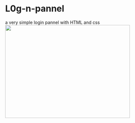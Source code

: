 # L0g-n-pannel
a very simple login pannel with HTML and css
<img src="https://media.giphy.com/media/PI3QGKFN6XZUCMMqJm/giphy.gif" width="400" height="300" />

